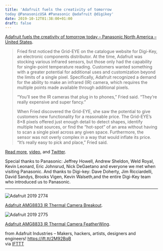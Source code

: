 ```yaml
---
title: 'Adafruit fuels the creativity of tomorrow
today @PanasonicUSA #Panasonic @adafruit @digikey'
date: 2019-10-12T01:38:00+01:00
draft: false
---
```


[Adafruit fuels the creativity of tomorrow today – Panasonic North America – United States](https://na.panasonic.com/us/case-study/adafruit-fuels-creativity-tomorrow-today).

> Fried first noticed the Grid-EYE on the catalogue website for Digi-Key, an electronic components distributor. At the time, Adafruit was stocking various infrared sensors, but those only had the capability for single-point temperature reading. Customers wanted something with a greater potential for additional uses and customization beyond the limits of a single pixel. Specifically, Adafruit recognized a demand for the ability to make an infrared (IR) camera, which requires the multiple points made available through additional pixels.
> 
> “You’ll see the IR cameras that plug in to phones,” Fried said. “They’re really expensive and super fancy.”
> 
> When Fried discovered the Grid-EYE, she saw the potential to give customers new functionality for a reasonable price. The Grid-EYE’s 8×8 pixels offered just enough detail to detect shapes, identify multiple heat sources, or find the “hot-spot” of an area without having to scan a single pixel across any given space. Furthermore, the sensor was not overly complex in a way that would inflate its price. “It’s really easy to pick and place,” Fried said.

[Read more](https://na.panasonic.com/us/case-study/adafruit-fuels-creativity-tomorrow-today), [video](https://youtu.be/02PthE9DJxI), and [Twitter](https://twitter.com/MFaisalPandit/status/1182377875623862279).

Special thanks to Panasonic: Jeffrey Howell, Andrew Sheldon, Weld Royal, Kevin Leonard, Eric Johnsrud, Nick DeGaetano and everyone we met when visiting Panasonic. And thanks to Digi-key: Dave Doherty, Jim Ricciardelli, David Sandys, Brooks Vigen, Kevin Walseth,and the entire Digi-Key team who introduced us to Panasonic.

* * *

![Adafruit 2019 2774](https://cdn-blog.adafruit.com/uploads/2019/10/adafruit_2019_2774.jpg)

[Adafruit AMG8833 IR Thermal Camera Breakout](https://www.adafruit.com/product/3538).

![Adafruit 2019 2775](https://cdn-blog.adafruit.com/uploads/2019/10/adafruit_2019_2775.jpg)

[Adafruit AMG8833 IR Thermal Camera FeatherWing](https://www.adafruit.com/product/3622).

  
  
from Adafruit Industries – Makers, hackers, artists, designers and engineers! https://ift.tt/2M92BqB  
via [IFTTT](https://ifttt.com/?ref=da&site=blogger)